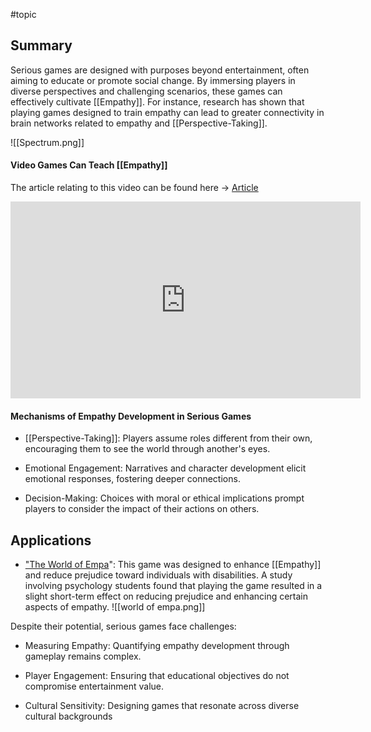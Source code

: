 #topic 
## Summary

Serious games are designed with purposes beyond entertainment, often aiming to educate or promote social change. By immersing players in diverse perspectives and challenging scenarios, these games can effectively cultivate [[Empathy]]. For instance, research has shown that playing games designed to train empathy can lead to greater connectivity in brain networks related to empathy and [[Perspective-Taking]].

![[Spectrum.png]]


#### Video Games Can Teach [[Empathy]]
The article relating to this video can be found here -> [Article](https://www.technologynetworks.com/neuroscience/news/video-games-can-teach-empathy-307396) 

<iframe width="560" height="315" src="https://www.youtube.com/embed/463Bl7GAYgc?si=SGJhTcEH1fyN5RuF" title="YouTube video player" frameborder="0" allow="accelerometer; autoplay; clipboard-write; encrypted-media; gyroscope; picture-in-picture; web-share" referrerpolicy="strict-origin-when-cross-origin" allowfullscreen></iframe>


#### Mechanisms of Empathy Development in Serious Games

- [[Perspective-Taking]]: Players assume roles different from their own, encouraging them to see the world through another's eyes.​
    
- Emotional Engagement: Narratives and character development elicit emotional responses, fostering deeper connections.​
    
- Decision-Making: Choices with moral or ethical implications prompt players to consider the impact of their actions on others.​

##  Applications
- ["The World of Empa](https://pmc.ncbi.nlm.nih.gov/articles/PMC6489198/)": This game was designed to enhance [[Empathy]] and reduce prejudice toward individuals with disabilities. A study involving psychology students found that playing the game resulted in a slight short-term effect on reducing prejudice and enhancing certain aspects of empathy. 
	![[world of empa.png]]

Despite their potential, serious games face challenges:​

- Measuring Empathy: Quantifying empathy development through gameplay remains complex.​
    
- Player Engagement: Ensuring that educational objectives do not compromise entertainment value.​
    
- Cultural Sensitivity: Designing games that resonate across diverse cultural backgrounds